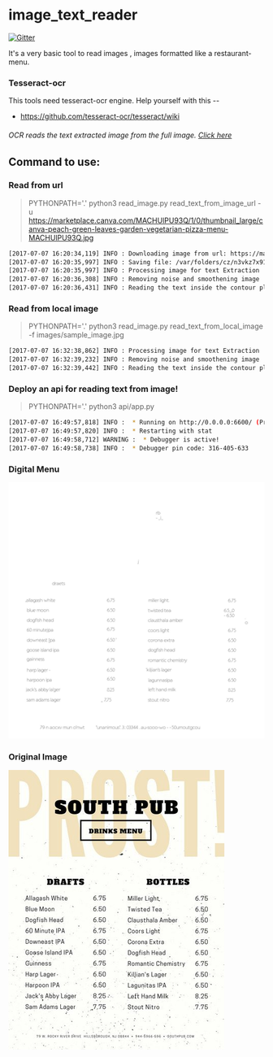 # image_text_reader
[![Gitter](https://badges.gitter.im/yardstick17/image_text_reader.svg)](https://gitter.im/yardstick17/image_text_reader?utm_source=badge&utm_medium=badge&utm_campaign=pr-badge)


It's a very basic tool to read images , images formatted like a restaurant-menu.

### Tesseract-ocr
This tools need tesseract-ocr engine. Help yourself with this --
* https://github.com/tesseract-ocr/tesseract/wiki

###### OCR reads the text extracted image from the full image. [Click here](https://github.com/yardstick17/menu_parser/blob/master/boxed_image.jpg)

## Command to use:
### Read from url

> PYTHONPATH='.' python3 read_image.py read_text_from_image_url -u https://marketplace.canva.com/MACHUlPU93Q/1/0/thumbnail_large/canva-peach-green-leaves-garden-vegetarian-pizza-menu-MACHUlPU93Q.jpg

```bash
[2017-07-07 16:20:34,119] INFO : Downloading image from url: https://marketplace.canva.com/MACHUlPU93Q/1/0/thumbnail_large/canva-peach-green-leaves-garden-vegeta
[2017-07-07 16:20:35,997] INFO : Saving file: /var/folders/cz/n3vkz7x91qs06nmm9byxxgz00000gr/T/tmpienrxu2c
[2017-07-07 16:20:35,997] INFO : Processing image for text Extraction
[2017-07-07 16:20:36,308] INFO : Removing noise and smoothening image
[2017-07-07 16:20:36,431] INFO : Reading the text inside the contour plotted
```


### Read from local image
> PYTHONPATH='.' python3 read_image.py read_text_from_local_image -f images/sample_image.jpg
```bash
[2017-07-07 16:32:38,862] INFO : Processing image for text Extraction
[2017-07-07 16:32:39,232] INFO : Removing noise and smoothening image
[2017-07-07 16:32:39,442] INFO : Reading the text inside the contour plotted
```


### Deploy an api for reading text from image!
> PYTHONPATH='.' python3 api/app.py
```bash
[2017-07-07 16:49:57,818] INFO :  * Running on http://0.0.0.0:6600/ (Press CTRL+C to quit)
[2017-07-07 16:49:57,820] INFO :  * Restarting with stat
[2017-07-07 16:49:58,712] WARNING :  * Debugger is active!
[2017-07-07 16:49:58,738] INFO :  * Debugger pin code: 316-405-633
```


### Digital Menu
![Digital Image](images/digital_menu.jpg)

### Original Image
![Original Image](images/sample_image.jpg)

